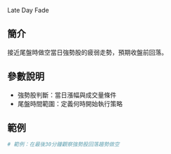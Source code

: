 Late Day Fade

## 簡介
接近尾盤時做空當日強勢股的疲弱走勢，預期收盤前回落。

## 參數說明
- 強勢股判斷：當日漲幅與成交量條件
- 尾盤時間範圍：定義何時開始執行策略

## 範例
```python
# 範例：在最後30分鐘觀察強勢股回落趨勢做空